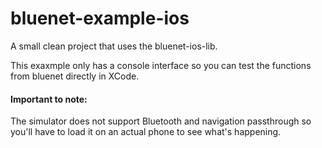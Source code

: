# bluenet-example-ios
A small clean project that uses the bluenet-ios-lib.

This exaxmple only has a console interface so you can test the functions from bluenet directly in XCode.

#### Important to note:
The simulator does not support Bluetooth and navigation passthrough so you'll have to load it on an actual phone to see what's happening.